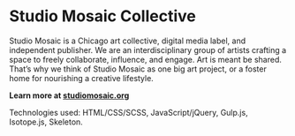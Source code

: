 # Studio Mosaic Collective


Studio Mosaic is a Chicago art collective, digital media label, and independent publisher. We are an interdisciplinary group of artists crafting a space to freely collaborate, influence, and engage. Art is meant be shared. That’s why we think of Studio Mosaic as one big art project, or a foster home for nourishing a creative lifestyle.

**Learn more at [studiomosaic.org](http://www.studiomosaic.org)**

Technologies used: HTML/CSS/SCSS, JavaScript/jQuery, Gulp.js, Isotope.js, Skeleton.
